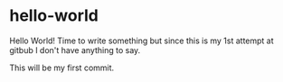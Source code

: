 # hello-world

 Hello World!  Time to write something but since this is my 1st attempt at gitbub I don't have anything to say.
 
This will be my first commit.

